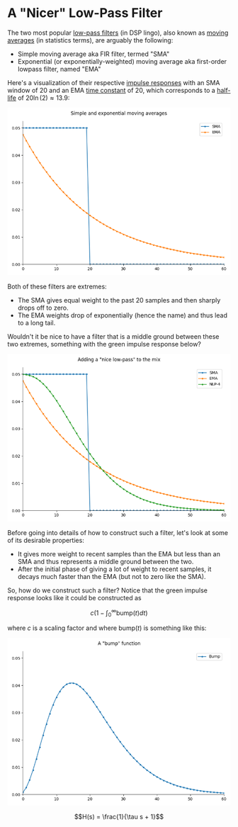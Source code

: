 <script type="text/x-mathjax-config"> MathJax.Hub.Config({ TeX: { equationNumbers: { autoNumber: "all" } } }); </script>
<script type="text/x-mathjax-config">
  MathJax.Hub.Config({
    tex2jax: {
      inlineMath: [ ['$','$'], ["\\(","\\)"] ],
      processEscapes: true
    }
  });
</script>
<script src="https://cdn.mathjax.org/mathjax/latest/MathJax.js?config=TeX-AMS-MML_HTMLorMML" type="text/javascript"></script>


# A "Nicer" Low-Pass Filter

The two most popular
[low-pass filters](https://en.wikipedia.org/wiki/Low-pass_filter)
(in DSP lingo),
also known as
[moving averages](https://en.wikipedia.org/wiki/Moving_average)
(in statistics terms), are arguably the following:

- Simple moving average aka FIR filter, termed "SMA"
- Exponential (or exponentially-weighted) moving average aka first-order lowpass filter, named "EMA"

Here's a visualization of their respective
[impulse responses](https://en.wikipedia.org/wiki/Impulse_response)
with
an SMA window of 20 and an EMA
[time constant](https://en.wikipedia.org/wiki/Time_constant)
of 20, which corresponds to a
[half-life](https://en.wikipedia.org/wiki/Half-life#Formulas_for_half-life_in_exponential_decay)
of $20 \ln(2) \approx 13.9$:

![SMA & EMA](/posts/nice-lowpass/sma+ema.png)

Both of these filters are extremes:
- The SMA gives equal weight to the past 20 samples and then sharply drops off
  to zero.
- The EMA weights drop of exponentially (hence the name) and thus lead to a long
  tail.
  
Wouldn't it be nice to have a filter that is a middle ground between these two
extremes, something with the green impulse response below?

![SMA, EMA & NLP](/posts/nice-lowpass/sma+ema+nlp4.png)

Before going into details of how to construct such a filter, let's look at some
of its desirable properties:
- It gives more weight to recent samples than the EMA but less than an SMA and
  thus represents a middle ground between the two.
- After the initial phase of giving a lot of weight to recent samples, it decays
  much faster than the EMA (but not to zero like the SMA).

So, how do we construct such a filter? Notice that the green impulse response
looks like it could be constructed as

$$c \left(1 - \int_0^\infty \text{bump}(t) dt\right)$$

where $c$ is a scaling factor and where $\text{bump}(t)$  is something like this:

![SMA, EMA & NLP](/posts/nice-lowpass/bump.png)





$$H(s) = \frac{1}{\tau s + 1}$$
